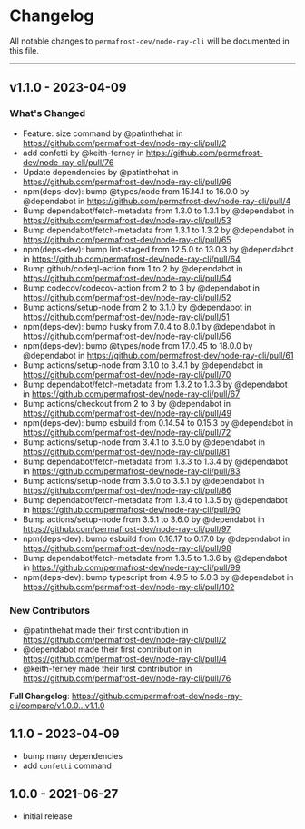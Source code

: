 # Changelog

All notable changes to `permafrost-dev/node-ray-cli` will be documented in this file.


---

## v1.1.0 - 2023-04-09

### What's Changed

- Feature: size command by @patinthehat in https://github.com/permafrost-dev/node-ray-cli/pull/2
- add confetti by @keith-ferney in https://github.com/permafrost-dev/node-ray-cli/pull/76
- Update dependencies by @patinthehat in https://github.com/permafrost-dev/node-ray-cli/pull/96
- npm(deps-dev): bump @types/node from 15.14.1 to 16.0.0 by @dependabot in https://github.com/permafrost-dev/node-ray-cli/pull/4
- Bump dependabot/fetch-metadata from 1.3.0 to 1.3.1 by @dependabot in https://github.com/permafrost-dev/node-ray-cli/pull/53
- Bump dependabot/fetch-metadata from 1.3.1 to 1.3.2 by @dependabot in https://github.com/permafrost-dev/node-ray-cli/pull/65
- npm(deps-dev): bump lint-staged from 12.5.0 to 13.0.3 by @dependabot in https://github.com/permafrost-dev/node-ray-cli/pull/64
- Bump github/codeql-action from 1 to 2 by @dependabot in https://github.com/permafrost-dev/node-ray-cli/pull/54
- Bump codecov/codecov-action from 2 to 3 by @dependabot in https://github.com/permafrost-dev/node-ray-cli/pull/52
- Bump actions/setup-node from 2 to 3.1.0 by @dependabot in https://github.com/permafrost-dev/node-ray-cli/pull/51
- npm(deps-dev): bump husky from 7.0.4 to 8.0.1 by @dependabot in https://github.com/permafrost-dev/node-ray-cli/pull/56
- npm(deps-dev): bump @types/node from 17.0.45 to 18.0.0 by @dependabot in https://github.com/permafrost-dev/node-ray-cli/pull/61
- Bump actions/setup-node from 3.1.0 to 3.4.1 by @dependabot in https://github.com/permafrost-dev/node-ray-cli/pull/70
- Bump dependabot/fetch-metadata from 1.3.2 to 1.3.3 by @dependabot in https://github.com/permafrost-dev/node-ray-cli/pull/67
- Bump actions/checkout from 2 to 3 by @dependabot in https://github.com/permafrost-dev/node-ray-cli/pull/49
- npm(deps-dev): bump esbuild from 0.14.54 to 0.15.3 by @dependabot in https://github.com/permafrost-dev/node-ray-cli/pull/72
- Bump actions/setup-node from 3.4.1 to 3.5.0 by @dependabot in https://github.com/permafrost-dev/node-ray-cli/pull/81
- Bump dependabot/fetch-metadata from 1.3.3 to 1.3.4 by @dependabot in https://github.com/permafrost-dev/node-ray-cli/pull/83
- Bump actions/setup-node from 3.5.0 to 3.5.1 by @dependabot in https://github.com/permafrost-dev/node-ray-cli/pull/86
- Bump dependabot/fetch-metadata from 1.3.4 to 1.3.5 by @dependabot in https://github.com/permafrost-dev/node-ray-cli/pull/90
- Bump actions/setup-node from 3.5.1 to 3.6.0 by @dependabot in https://github.com/permafrost-dev/node-ray-cli/pull/97
- npm(deps-dev): bump esbuild from 0.16.17 to 0.17.0 by @dependabot in https://github.com/permafrost-dev/node-ray-cli/pull/98
- Bump dependabot/fetch-metadata from 1.3.5 to 1.3.6 by @dependabot in https://github.com/permafrost-dev/node-ray-cli/pull/99
- npm(deps-dev): bump typescript from 4.9.5 to 5.0.3 by @dependabot in https://github.com/permafrost-dev/node-ray-cli/pull/102

### New Contributors

- @patinthehat made their first contribution in https://github.com/permafrost-dev/node-ray-cli/pull/2
- @dependabot made their first contribution in https://github.com/permafrost-dev/node-ray-cli/pull/4
- @keith-ferney made their first contribution in https://github.com/permafrost-dev/node-ray-cli/pull/76

**Full Changelog**: https://github.com/permafrost-dev/node-ray-cli/compare/v1.0.0...v1.1.0

## 1.1.0 - 2023-04-09

- bump many dependencies
- add `confetti` command

## 1.0.0 - 2021-06-27

- initial release
